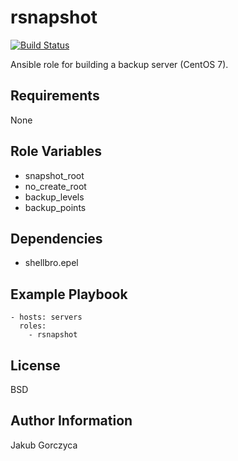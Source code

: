 rsnapshot
=========

[![Build Status](https://travis-ci.org/shellbro/ansible-role-rsnapshot.svg?branch=master)](https://travis-ci.org/shellbro/ansible-role-rsnapshot)

Ansible role for building a backup server (CentOS 7).

Requirements
------------

None

Role Variables
--------------

- snapshot_root
- no_create_root
- backup_levels
- backup_points

Dependencies
------------

- shellbro.epel

Example Playbook
----------------

    - hosts: servers
      roles:
        - rsnapshot

License
-------

BSD

Author Information
------------------

Jakub Gorczyca
